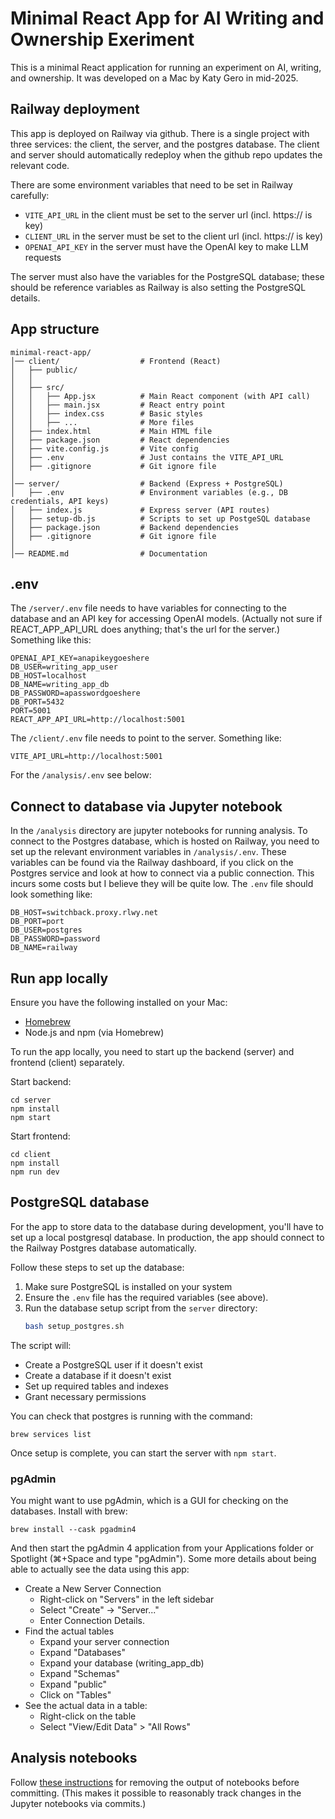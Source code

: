 # Minimal React App for AI Writing and Ownership Exeriment

This is a minimal React application for running an experiment on AI, writing, and ownership. It was developed on a Mac by Katy Gero in mid-2025.

## Railway deployment

This app is deployed on Railway via github. There is a single project with three services: the client, the server, and the postgres database. The client and server should automatically redeploy when the github repo updates the relevant code.

There are some environment variables that need to be set in Railway carefully:

- `VITE_API_URL` in the client must be set to the server url (incl. https:// is key)
- `CLIENT_URL` in the server must be set to the client url (incl. https:// is key)
- `OPENAI_API_KEY` in the server must have the OpenAI key to make LLM requests

The server must also have the variables for the PostgreSQL database; these should be reference variables as Railway is also setting the PostgreSQL details.


## App structure


```
minimal-react-app/
│── client/                  # Frontend (React)
│   ├── public/
│   │   
│   ├── src/
│   │   ├── App.jsx          # Main React component (with API call)
│   │   ├── main.jsx         # React entry point
│   │   ├── index.css        # Basic styles
│   │   ├── ...              # More files
│   ├── index.html           # Main HTML file
│   ├── package.json         # React dependencies
│   ├── vite.config.js       # Vite config
│   ├── .env                 # Just contains the VITE_API_URL
│   ├── .gitignore           # Git ignore file
│
│── server/                  # Backend (Express + PostgreSQL)
│   ├── .env                 # Environment variables (e.g., DB credentials, API keys)
│   ├── index.js             # Express server (API routes)
│   ├── setup-db.js          # Scripts to set up PostgeSQL database
│   ├── package.json         # Backend dependencies
│   ├── .gitignore           # Git ignore file
│
│── README.md                # Documentation
```

## .env

The `/server/.env` file needs to have variables for connecting to the database and an API key for accessing OpenAI models. (Actually not sure if REACT_APP_API_URL does anything; that's the url for the server.) Something like this:

```
OPENAI_API_KEY=anapikeygoeshere
DB_USER=writing_app_user
DB_HOST=localhost
DB_NAME=writing_app_db
DB_PASSWORD=apasswordgoeshere
DB_PORT=5432
PORT=5001
REACT_APP_API_URL=http://localhost:5001
```

The `/client/.env` file needs to point to the server. Something like:

```
VITE_API_URL=http://localhost:5001
```

For the `/analysis/.env` see below:

## Connect to database via Jupyter notebook

In the `/analysis` directory are jupyter notebooks for running analysis. To connect to the Postgres database, which is hosted on Railway, you need to set up the relevant environment variables in `/analysis/.env`. These variables can be found via the Railway dashboard, if you click on the Postgres service and look at how to connect via a public connection. This incurs some costs but I believe they will be quite low. The `.env` file should look something like:

```
DB_HOST=switchback.proxy.rlwy.net
DB_PORT=port
DB_USER=postgres
DB_PASSWORD=password
DB_NAME=railway
```

## Run app locally

Ensure you have the following installed on your Mac:

- [Homebrew](https://brew.sh/)
- Node.js and npm (via Homebrew)

To run the app locally, you need to start up the backend (server) and frontend (client) separately.

Start backend:

```
cd server
npm install
npm start
```

Start frontend:

```
cd client
npm install
npm run dev
```

## PostgreSQL database

For the app to store data to the database during development, you'll have to set up a local postgresql database. In production, the app should connect to the Railway Postgres database automatically.

Follow these steps to set up the database:

1. Make sure PostgreSQL is installed on your system
2. Ensure the `.env` file has the required variables (see above).
3. Run the database setup script from the `server` directory:
   ```bash
   bash setup_postgres.sh
   ```

The script will:
- Create a PostgreSQL user if it doesn't exist
- Create a database if it doesn't exist
- Set up required tables and indexes
- Grant necessary permissions

You can check that postgres is running with the command:

```
brew services list
```

Once setup is complete, you can start the server with `npm start`.

### pgAdmin

You might want to use pgAdmin, which is a GUI for checking on the databases. Install with brew:

```
brew install --cask pgadmin4
```

And then start the pgAdmin 4 application from your Applications folder or Spotlight (⌘+Space and type "pgAdmin"). Some more details about being able to actually see the data using this app:


- Create a New Server Connection
  - Right-click on "Servers" in the left sidebar
  - Select "Create" → "Server..."
  - Enter Connection Details.
- Find the actual tables
  - Expand your server connection
  - Expand "Databases"
  - Expand your database (writing_app_db)
  - Expand "Schemas"
  - Expand "public"
  - Click on "Tables"
- See the actual data in a table:
  - Right-click on the table
  - Select "View/Edit Data" > "All Rows"


## Analysis notebooks

Follow [these instructions](https://gist.github.com/33eyes/431e3d432f73371509d176d0dfb95b6e) for removing the output of notebooks before committing. (This makes it possible to reasonably track changes in the Jupyter notebooks via commits.)


